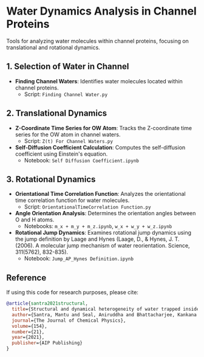 # Water Dynamics Analysis in Channel Proteins

Tools for analyzing water molecules within channel proteins, focusing on translational and rotational dynamics.

## 1. Selection of Water in Channel
- **Finding Channel Waters**: Identifies water molecules located within channel proteins.
  - Script: `Finding Channel Water.py`

## 2. Translational Dynamics
- **Z-Coordinate Time Series for OW Atom**: Tracks the Z-coordinate time series for the OW atom in channel waters.
  - Script: `Z(t) For Channel Waters.py`
- **Self-Diffusion Coefficient Calculation**: Computes the self-diffusion coefficient using Einstein's equation.
  - Notebook: `Self Diffusion Coefficient.ipynb`

## 3. Rotational Dynamics
- **Orientational Time Correlation Function**: Analyzes the orientational time correlation function for water molecules.
  - Script: `OrientationalTimeCorrelation Function.py`
- **Angle Orientation Analysis**: Determines the orientation angles between O and H atoms.
  - Notebooks: `m_x + m_y + m_z.ipynb`, `w_x + w_y + w_z.ipynb`
- **Rotational Jump Dynamics**: Examines rotational jump dynamics using the jump definition by Laage and Hynes (Laage, D., & Hynes, J. T. (2006). A molecular jump mechanism of water reorientation. Science, 311(5762), 832-835).
  - Notebook: `Jump_AP_Hynes Definition.ipynb`


## Reference

If using this code for research purposes, please cite:

```bibtex
@article{santra2021structural,
  title={Structural and dynamical heterogeneity of water trapped inside Na+-pumping KR2 rhodopsin in the dark state},
  author={Santra, Mantu and Seal, Aniruddha and Bhattacharjee, Kankana and Chakrabarty, Suman},
  journal={The Journal of Chemical Physics},
  volume={154},
  number={21},
  year={2021},
  publisher={AIP Publishing}
}
